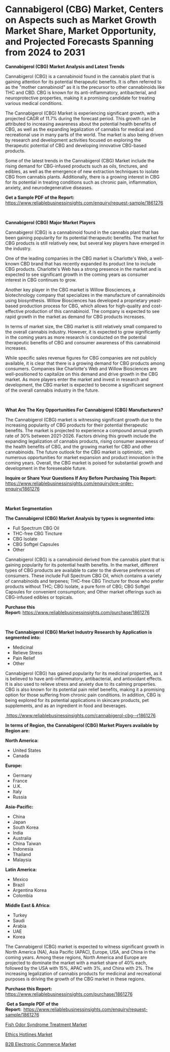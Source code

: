 <p><h1>Cannabigerol (CBG) Market, Centers on Aspects such as Market Growth Market Share, Market Opportunity, and Projected Forecasts Spanning from 2024 to 2031</h1></p><p><strong>Cannabigerol (CBG) Market Analysis and Latest Trends</strong></p>
<p><p>Cannabigerol (CBG) is a cannabinoid found in the cannabis plant that is gaining attention for its potential therapeutic benefits. It is often referred to as the "mother cannabinoid" as it is the precursor to other cannabinoids like THC and CBD. CBG is known for its anti-inflammatory, antibacterial, and neuroprotective properties, making it a promising candidate for treating various medical conditions.</p><p>The Cannabigerol (CBG) Market is experiencing significant growth, with a projected CAGR of 11.7% during the forecast period. This growth can be attributed to increasing awareness about the potential health benefits of CBG, as well as the expanding legalization of cannabis for medical and recreational use in many parts of the world. The market is also being driven by research and development activities focused on exploring the therapeutic potential of CBG and developing innovative CBG-based products.</p><p>Some of the latest trends in the Cannabigerol (CBG) Market include the rising demand for CBG-infused products such as oils, tinctures, and edibles, as well as the emergence of new extraction techniques to isolate CBG from cannabis plants. Additionally, there is a growing interest in CBG for its potential in treating conditions such as chronic pain, inflammation, anxiety, and neurodegenerative diseases.</p></p>
<p><strong>Get a Sample PDF of the Report:&nbsp;</strong> <a href="https://www.reliablebusinessinsights.com/enquiry/request-sample/1861276">https://www.reliablebusinessinsights.com/enquiry/request-sample/1861276</a></p>
<p>&nbsp;</p>
<p><strong>Cannabigerol (CBG) Major Market Players</strong></p>
<p><p>Cannabigerol (CBG) is a cannabinoid found in the cannabis plant that has been gaining popularity for its potential therapeutic benefits. The market for CBG products is still relatively new, but several key players have emerged in the industry.</p><p>One of the leading companies in the CBG market is Charlotte's Web, a well-known CBD brand that has recently expanded its product line to include CBG products. Charlotte's Web has a strong presence in the market and is expected to see significant growth in the coming years as consumer interest in CBG continues to grow.</p><p>Another key player in the CBG market is Willow Biosciences, a biotechnology company that specializes in the manufacture of cannabinoids using biosynthesis. Willow Biosciences has developed a proprietary yeast-based production process for CBG, which allows for high-quality and cost-effective production of this cannabinoid. The company is expected to see rapid growth in the market as demand for CBG products increases.</p><p>In terms of market size, the CBG market is still relatively small compared to the overall cannabis industry. However, it is expected to grow significantly in the coming years as more research is conducted on the potential therapeutic benefits of CBG and consumer awareness of this cannabinoid increases.</p><p>While specific sales revenue figures for CBG companies are not publicly available, it is clear that there is a growing demand for CBG products among consumers. Companies like Charlotte's Web and Willow Biosciences are well-positioned to capitalize on this demand and drive growth in the CBG market. As more players enter the market and invest in research and development, the CBG market is expected to become a significant segment of the overall cannabis industry in the future.</p></p>
<p>&nbsp;</p>
<p><strong>What Are The Key Opportunities For Cannabigerol (CBG) Manufacturers?</strong></p>
<p><p>The Cannabigerol (CBG) market is witnessing significant growth due to the increasing popularity of CBG products for their potential therapeutic benefits. The market is projected to experience a compound annual growth rate of 30% between 2021-2026. Factors driving this growth include the expanding legalization of cannabis products, rising consumer awareness of the health benefits of CBG, and the growing market for CBD and other cannabinoids. The future outlook for the CBG market is optimistic, with numerous opportunities for market expansion and product innovation in the coming years. Overall, the CBG market is poised for substantial growth and development in the foreseeable future.</p></p>
<p><strong>Inquire or Share Your Questions If Any Before Purchasing This Report:</strong> <a href="https://www.reliablebusinessinsights.com/enquiry/pre-order-enquiry/1861276">https://www.reliablebusinessinsights.com/enquiry/pre-order-enquiry/1861276</a></p>
<p>&nbsp;</p>
<p><strong>Market Segmentation</strong></p>
<p><strong>The Cannabigerol (CBG) Market Analysis by types is segmented into:</strong></p>
<p><ul><li>Full Spectrum CBG Oil</li><li>THC-free CBG Tincture</li><li>CBG Isolate</li><li>CBG Softgel Capsules</li><li>Other</li></ul></p>
<p><p>Cannabigerol (CBG) is a cannabinoid derived from the cannabis plant that is gaining popularity for its potential health benefits. In the market, different types of CBG products are available to cater to the diverse preferences of consumers. These include Full Spectrum CBG Oil, which contains a variety of cannabinoids and terpenes; THC-free CBG Tincture for those who prefer products without THC; CBG Isolate, a pure form of CBG; CBG Softgel Capsules for convenient consumption; and Other market offerings such as CBG-infused edibles or topicals.</p></p>
<p><strong>Purchase this Report:&nbsp;</strong><a href="https://www.reliablebusinessinsights.com/purchase/1861276">https://www.reliablebusinessinsights.com/purchase/1861276</a></p>
<p>&nbsp;</p>
<p><strong>The Cannabigerol (CBG) Market Industry Research by Application is segmented into:</strong></p>
<p><ul><li>Medicinal</li><li>Relieve Stress</li><li>Pain Relief</li><li>Other</li></ul></p>
<p><p>Cannabigerol (CBG) has gained popularity for its medicinal properties, as it is believed to have anti-inflammatory, antibacterial, and antioxidant effects. It is also used to relieve stress and anxiety due to its calming properties. CBG is also known for its potential pain relief benefits, making it a promising option for those suffering from chronic pain conditions. In addition, CBG is being explored for its potential applications in skincare products, pet supplements, and as an ingredient in food and beverages.</p></p>
<p><a href="https://www.reliablebusinessinsights.com/cannabigerol-cbg--r1861276">&nbsp;https://www.reliablebusinessinsights.com/cannabigerol-cbg--r1861276</a></p>
<p><strong>In terms of Region, the Cannabigerol (CBG) Market Players available by Region are:</strong></p>
<p>
    <p> <strong> North America: </strong>
        <ul>
            <li>United States</li>
            <li>Canada</li>
        </ul>
        </p> 
    <p> <strong> Europe: </strong>
        <ul>
            <li>Germany</li>
            <li>France</li>
            <li>U.K.</li>
            <li>Italy</li>
            <li>Russia</li>
        </ul>
        </p> 
    <p> <strong> Asia-Pacific: </strong>
        <ul>
            <li>China</li>
            <li>Japan</li>
            <li>South Korea</li>
            <li>India</li>
            <li>Australia</li>
            <li>China Taiwan</li>
            <li>Indonesia</li>
            <li>Thailand</li>
            <li>Malaysia</li>
        </ul>
        </p> 
    <p> <strong> Latin America: </strong>
        <ul>
            <li>Mexico</li>
            <li>Brazil</li>
            <li>Argentina Korea</li>
            <li>Colombia</li>
        </ul>
        </p> 
    <p> <strong> Middle East & Africa: </strong>
        <ul>
            <li>Turkey</li>
            <li>Saudi</li>
            <li>Arabia</li>
            <li>UAE</li>
            <li>Korea</li>
        </ul>
    </p>
    </p>
<p><p>The Cannabigerol (CBG) market is expected to witness significant growth in North America (NA), Asia Pacific (APAC), Europe, USA, and China in the coming years. Among these regions, North America and Europe are projected to dominate the market with a market share of 40% each, followed by the USA with 15%, APAC with 3%, and China with 2%. The increasing legalization of cannabis products for medicinal and recreational purposes is driving the growth of the CBG market in these regions.</p></p>
<p><strong>Purchase this Report: </strong><a href="https://www.reliablebusinessinsights.com/purchase/1861276">https://www.reliablebusinessinsights.com/purchase/1861276</a></p>
<p>&nbsp;<strong>Get a Sample PDF of the Report:&nbsp;&nbsp;</strong><a href="https://www.reliablebusinessinsights.com/enquiry/request-sample/1861276">https://www.reliablebusinessinsights.com/enquiry/request-sample/1861276</a></p>
<p><strong></strong></p>
<p><p><a href="https://view.publitas.com/reportprime-1/fish-odor-syndrome-treatment-market-report-by-product-type-antibiotics-vitamin-b12-supplements-others-end-use-hospital-pharmacies-retail-pharmacies-online-pharmacies-others-and-region-2024-2031/">Fish Odor Syndrome Treatment Market</a></p><p><a href="https://github.com/JeanneSawayn2023/Market-Research-Report-List-1/blob/main/ethics-hotlines-market.md">Ethics Hotlines Market</a></p><p><a href="https://github.com/Whitneyboyettebo9kiw7yr13/Market-Research-Report-List-3/blob/main/b2b-electronic-commerce-market.md">B2B Electronic Commerce Market</a></p></p>